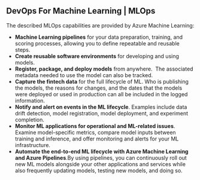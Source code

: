 ## DevOps For Machine Learning | MLOps

The described MLOps capabilities are provided by Azure Machine Learning:

- **Machine Learning pipelines** for your data preparation, training, and scoring processes, allowing you to define repeatable and reusable steps.
- **Create reusable software environments** for developing and using models.
- **Register, package, and deploy models** from anywhere.  The associated metadata needed to use the model can also be tracked.
- **Capture the fintech data** for the full lifecycle of ML. Who is publishing the models, the reasons for changes, and the dates that the models were deployed or used in production can all be included in the logged information.
- **Notify and alert on events in the ML lifecycle**. Examples include data drift detection, model registration, model deployment, and experiment completion.
- **Monitor ML applications for operational and ML-related issues**. Examine model-specific metrics, compare model inputs between training and inference, and offer monitoring and alerts for your ML infrastructure.
- **Automate the end-to-end ML lifecycle with Azure Machine Learning and Azure Pipelines**.By using pipelines, you can continuously roll out new ML models alongside your other applications and services while also frequently updating models, testing new models, and doing so.


